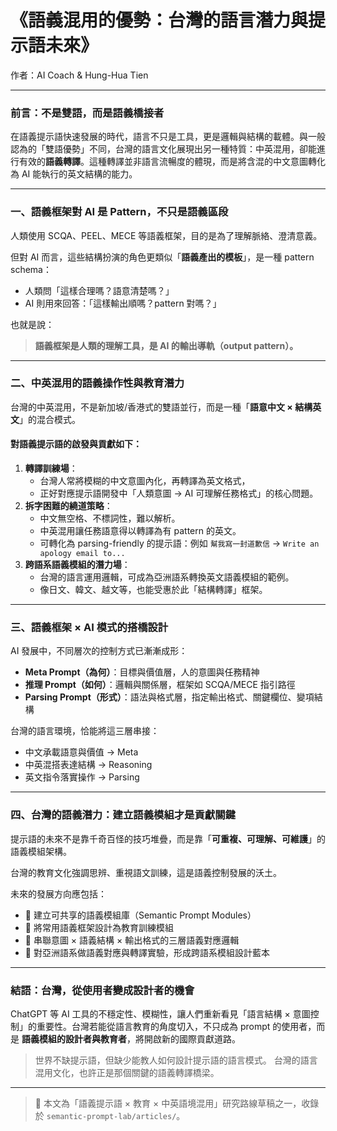 # 《語義混用的優勢：台灣的語言潛力與提示語未來》

作者：AI Coach & Hung-Hua Tien

------

### 前言：不是雙語，而是語義橋接者

在語義提示語快速發展的時代，語言不只是工具，更是邏輯與結構的載體。與一般認為的「雙語優勢」不同，台灣的語言文化展現出另一種特質：中英混用，卻能進行有效的**語義轉譯**。這種轉譯並非語言流暢度的體現，而是將含混的中文意圖轉化為 AI 能執行的英文結構的能力。

------

### 一、語義框架對 AI 是 Pattern，不只是語義區段

人類使用 SCQA、PEEL、MECE 等語義框架，目的是為了理解脈絡、澄清意義。

但對 AI 而言，這些結構扮演的角色更類似「**語義產出的模板**」，是一種 pattern schema：

- 人類問「這樣合理嗎？語意清楚嗎？」
- AI 則用來回答：「這樣輸出順嗎？pattern 對嗎？」

也就是說：

> **語義框架是人類的理解工具，是 AI 的輸出導軌（output pattern）。**

------

### 二、中英混用的語義操作性與教育潛力

台灣的中英混用，不是新加坡/香港式的雙語並行，而是一種「**語意中文 × 結構英文**」的混合模式。

#### 對語義提示語的啟發與貢獻如下：

1. **轉譯訓練場**：
    - 台灣人常將模糊的中文意圖內化，再轉譯為英文格式，
    - 正好對應提示語開發中「人類意圖 → AI 可理解任務格式」的核心問題。
2. **拆字困難的繞道策略**：
    - 中文無空格、不標詞性，難以解析。
    - 中英混用讓任務語意得以轉譯為有 pattern 的英文。
    - 可轉化為 parsing-friendly 的提示語：例如 `幫我寫一封道歉信` → `Write an apology email to...`
3. **跨語系語義模組的潛力場**：
    - 台灣的語言運用邏輯，可成為亞洲語系轉換英文語義模組的範例。
    - 像日文、韓文、越文等，也能受惠於此「結構轉譯」框架。

------

### 三、語義框架 × AI 模式的搭橋設計

AI 發展中，不同層次的控制方式已漸漸成形：

- **Meta Prompt（為何）**：目標與價值層，人的意圖與任務精神
- **推理 Prompt（如何）**：邏輯與關係層，框架如 SCQA/MECE 指引路徑
- **Parsing Prompt（形式）**：語法與格式層，指定輸出格式、關鍵欄位、變項結構

台灣的語言環境，恰能將這三層串接：

- 中文承載語意與價值 → Meta
- 中英混搭表達結構 → Reasoning
- 英文指令落實操作 → Parsing

------

### 四、台灣的語義潛力：建立語義模組才是貢獻關鍵

提示語的未來不是靠千奇百怪的技巧堆疊，而是靠「**可重複、可理解、可維護**」的語義模組架構。

台灣的教育文化強調思辨、重視語文訓練，這是語義控制發展的沃土。

未來的發展方向應包括：

- 🔹 建立可共享的語義模組庫（Semantic Prompt Modules）
- 🔹 將常用語義框架設計為教育訓練模組
- 🔹 串聯意圖 × 語義結構 × 輸出格式的三層語義對應邏輯
- 🔹 對亞洲語系做語義對應與轉譯實驗，形成跨語系模組設計藍本

------

### 結語：台灣，從使用者變成設計者的機會

ChatGPT 等 AI 工具的不穩定性、模糊性，讓人們重新看見「語言結構 × 意圖控制」的重要性。台灣若能從語言教育的角度切入，不只成為 prompt 的使用者，而是 **語義模組的設計者與教育者**，將開啟新的國際貢獻道路。

> 世界不缺提示語，但缺少能教人如何設計提示語的語言模式。
>  台灣的語言混用文化，也許正是那個關鍵的語義轉譯橋梁。

------

> 📌 本文為「語義提示語 × 教育 × 中英語境混用」研究路線草稿之一，收錄於 `semantic-prompt-lab/articles/`。